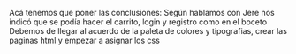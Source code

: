 Acá tenemos que poner las conclusiones:
Según hablamos con Jere nos indicó que se podía hacer el carrito, login y registro como en el boceto
Debemos de llegar al acuerdo de la paleta de colores y tipografias, crear las paginas html y empezar a asignar los css
